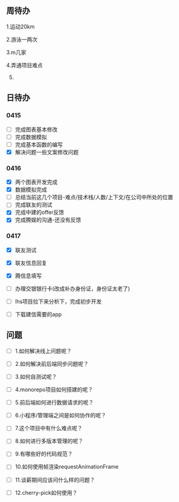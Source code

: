 ## 周待办

1.运动20km

2.游泳一两次

3.m几家

4.弄通项目难点

5.

## 日待办

### 0415

- [ ] 完成图表基本修改
- [ ] 完成数据模拟
- [ ] 完成基本函数的编写
- [x] 解决问题一些文案修改问题

### 0416

- [x] 两个图表开发完成
- [x] 数据模拟完成
- [ ] 总结当前这几个项目-难点/技术栈/人数/上下文/在公司中所处的位置
- [ ] 完成联友的测试
- [x] 完成中建的offer反馈
- [x] 完成腾娱的沟通-还没有反馈

### 0417

- [x] 联友测试
- [x] 联友信息回复
- [x] 腾信息填写
- [ ] 办理交银银行卡(改成补办身份证，身份证太老了)
- [ ] lhs项目拉下来分析下，完成初步开发
- [ ] 下载建信需要的app



## 问题

- [ ] 1.如何解决线上问题呢？
- [ ] 2.如何解决前后端同步问题呢？

- [ ] 3.如何自测试呢？

- [ ] 4.monorepo项目如何搭建的呢？

- [ ] 5.前后端如何进行数据请求的呢？

- [ ] 6.小程序/管理端之间是如何协作的呢？

- [ ] 7.这个项目中有什么难点呢？

- [ ] 8.如何进行多版本管理的呢？

- [ ] 9.有哪些好的代码规范？

- [ ] 10.如何使用帧渲染requestAnimationFrame

- [ ] 11.谈薪期间应该问什么样的问题？

- [ ] 12.cherry-pick如何使用？

